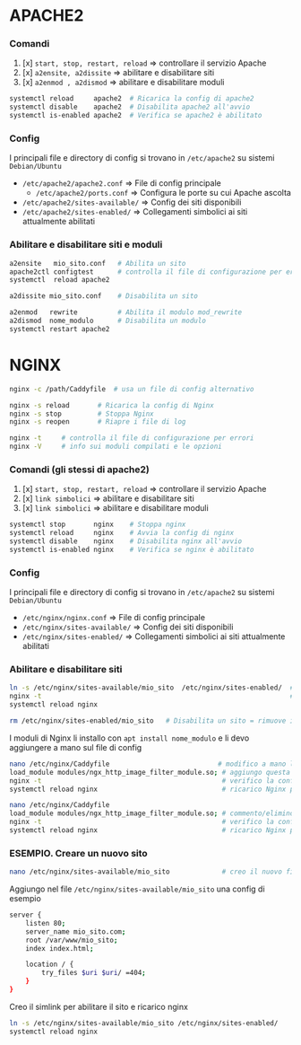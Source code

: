 # APACHE2
### Comandi
1. [x] `start, stop, restart, reload`  => controllare il servizio Apache
2. [x] `a2ensite, a2dissite`           => abilitare e disabilitare siti
3. [x] `a2enmod , a2dismod`            => abilitare e disabilitare moduli
```bash
systemctl reload     apache2  # Ricarica la config di apache2
systemctl disable    apache2  # Disabilita apache2 all'avvio 
systemctl is-enabled apache2  # Verifica se apache2 è abilitato
```

### Config
I principali file e directory di config si trovano in `/etc/apache2` su sistemi `Debian/Ubuntu`
* `/etc/apache2/apache2.conf`     =>  File di config principale
  * `/etc/apache2/ports.conf`     =>  Configura le porte su cui Apache ascolta
* `/etc/apache2/sites-available/` =>  Config dei siti disponibili
* `/etc/apache2/sites-enabled/`   =>  Collegamenti simbolici ai siti attualmente abilitati

###  Abilitare e disabilitare siti e moduli
```bash
a2ensite   mio_sito.conf   # Abilita un sito
apache2ctl configtest      # controlla il file di configurazione per errori
systemctl  reload apache2

a2dissite mio_sito.conf    # Disabilita un sito

a2enmod   rewrite          # Abilita il modulo mod_rewrite
a2dismod  nome_modulo      # Disabilita un modulo
systemctl restart apache2
```



# NGINX
```bash
nginx -c /path/Caddyfile  # usa un file di config alternativo

nginx -s reload       # Ricarica la config di Nginx 
nginx -s stop         # Stoppa Nginx
nginx -s reopen       # Riapre i file di log

nginx -t     # controlla il file di configurazione per errori
nginx -V     # info sui moduli compilati e le opzioni
```

### Comandi (gli stessi di apache2)
1. [x] `start, stop, restart, reload`  => controllare il servizio Apache
2. [x] `link simbolici`                => abilitare e disabilitare siti
3. [x] `link simbolici`                => abilitare e disabilitare moduli
```bash
systemctl stop       nginx    # Stoppa nginx
systemctl reload     nginx    # Avvia la config di nginx
systemctl disable    nginx    # Disabilita nginx all'avvio 
systemctl is-enabled nginx    # Verifica se nginx è abilitato
```

### Config
I principali file e directory di config si trovano in `/etc/apache2` su sistemi `Debian/Ubuntu`
* `/etc/nginx/nginx.conf`       =>  File di config principale
* `/etc/nginx/sites-available/` =>  Config dei siti disponibili
* `/etc/nginx/sites-enabled/`   =>  Collegamenti simbolici ai siti attualmente abilitati

###  Abilitare e disabilitare siti
```bash
ln -s /etc/nginx/sites-available/mio_sito  /etc/nginx/sites-enabled/  # Abilita un sito
nginx -t                                                              # controlla la config per errori
systemctl reload nginx

rm /etc/nginx/sites-enabled/mio_sito   # Disabilita un sito = rimuove il collegamento simbolico
```
I moduli di Nginx li installo con `apt install nome_modulo` e li devo aggiungere a mano sul file di config
```bash
nano /etc/nginx/Caddyfile                           # modifico a mano la config
load_module modules/ngx_http_image_filter_module.so; # aggiungo questa riga x aggiungere il modulo
nginx -t                                             # verifico la config di Nginx
systemctl reload nginx                               # ricarico Nginx per applicare le modifiche

nano /etc/nginx/Caddyfile
load_module modules/ngx_http_image_filter_module.so; # commento/elimino questa riga x eliminare il modulo
nginx -t                                             # verifico la config di Nginx
systemctl reload nginx                               # ricarico Nginx per applicare le modifiche
```

###  ESEMPIO. Creare un nuovo sito
```bash
nano /etc/nginx/sites-available/mio_sito             # creo il nuovo file di config
```
Aggiungo nel file `/etc/nginx/sites-available/mio_sito` una config di esempio
```bash
server {
    listen 80;
    server_name mio_sito.com;
    root /var/www/mio_sito;
    index index.html;

    location / {
        try_files $uri $uri/ =404;
    }
}
```
Creo il simlink per abilitare il sito e ricarico nginx
```bash
ln -s /etc/nginx/sites-available/mio_sito /etc/nginx/sites-enabled/
systemctl reload nginx
```



